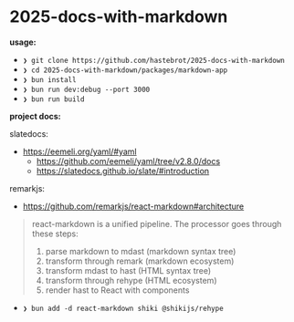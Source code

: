 # 2025-docs-with-markdown

**usage:**

- `❯ git clone https://github.com/hastebrot/2025-docs-with-markdown`
- `❯ cd 2025-docs-with-markdown/packages/markdown-app`
- `❯ bun install`
- `❯ bun run dev:debug --port 3000`
- `❯ bun run build`

**project docs:**

slatedocs:

- https://eemeli.org/yaml/#yaml
  - https://github.com/eemeli/yaml/tree/v2.8.0/docs
  - https://slatedocs.github.io/slate/#introduction

remarkjs:

- https://github.com/remarkjs/react-markdown#architecture

> react-markdown is a unified pipeline. The processor goes through these steps:
> 1. parse markdown to mdast (markdown syntax tree)
> 2. transform through remark (markdown ecosystem)
> 3. transform mdast to hast (HTML syntax tree)
> 4. transform through rehype (HTML ecosystem)
> 5. render hast to React with components

- `❯ bun add -d react-markdown shiki @shikijs/rehype`

